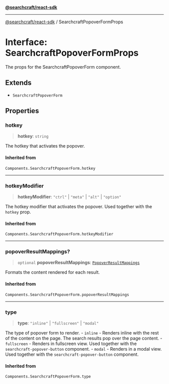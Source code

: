 [**@searchcraft/react-sdk**](/reference/sdk/js-react/README.md)

***

[@searchcraft/react-sdk](/reference/sdk/js-react/globals.md) / SearchcraftPopoverFormProps

# Interface: SearchcraftPopoverFormProps

The props for the SearchcraftPopoverForm component.

## Extends

- `SearchcraftPopoverForm`

## Properties

### hotkey

> **hotkey**: `string`

The hotkey that activates the popover.

#### Inherited from

`Components.SearchcraftPopoverForm.hotkey`

***

### hotkeyModifier

> **hotkeyModifier**: `"ctrl"` \| `"meta"` \| `"alt"` \| `"option"`

The hotkey modifier that activates the popover. Used together with the `hotkey` prop.

#### Inherited from

`Components.SearchcraftPopoverForm.hotkeyModifier`

***

### popoverResultMappings?

> `optional` **popoverResultMappings**: [`PopoverResultMappings`](/reference/sdk/js-react/type-aliases/PopoverResultMappings.md)

Formats the content rendered for each result.

#### Inherited from

`Components.SearchcraftPopoverForm.popoverResultMappings`

***

### type

> **type**: `"inline"` \| `"fullscreen"` \| `"modal"`

The type of popover form to render.  - `inline` - Renders inline with the rest of the content on the page. The search results pop over the page content. - `fullscreen` - Renders in fullscreen view. Used together with the `searchcraft-popover-button` component. - `modal` - Renders in a modal view. Used together with the `searchcraft-popover-button` component.

#### Inherited from

`Components.SearchcraftPopoverForm.type`
